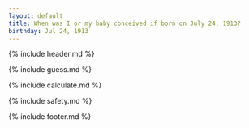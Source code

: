 ```yaml
---
layout: default
title: When was I or my baby conceived if born on July 24, 1913?
birthday: Jul 24, 1913
---
```


{% include header.md %}

{% include guess.md %}

{% include calculate.md %}

{% include safety.md %}

{% include footer.md %}



